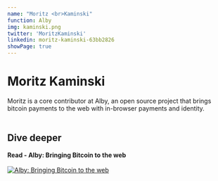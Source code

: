 ```yaml
---
name: "Moritz <br>Kaminski"
function: Alby
img: kaminski.png
twitter: 'MoritzKaminski'
linkedin: moritz-kaminski-63bb2826
showPage: true
---
```


# Moritz Kaminski
 
Moritz is a core contributor at Alby, an open source project that brings bitcoin payments to the web with in-browser payments and identity.
<br><br>

## Dive deeper


<div class="grid grid-cols-2 gap-5">
<div class="p-3 my-2">

**Read - Alby: Bringing Bitcoin to the web**  <br><br>
[![Alby: Bringing Bitcoin to the web](/content/kaminski1.png)](https://blog.getalby.com/alby-bringing-bitcoin-to-the-web/)
</div>


</div>

<br>




